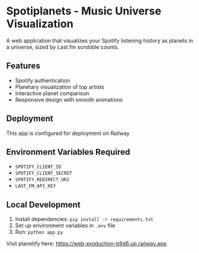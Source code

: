 # Spotiplanets - Music Universe Visualization

A web application that visualizes your Spotify listening history as planets in a universe, sized by Last.fm scrobble counts.

## Features
- Spotify authentication
- Planetary visualization of top artists
- Interactive planet comparison
- Responsive design with smooth animations

## Deployment
This app is configured for deployment on Railway 

## Environment Variables Required
- `SPOTIFY_CLIENT_ID`
- `SPOTIFY_CLIENT_SECRET` 
- `SPOTIFY_REDIRECT_URI`
- `LAST_FM_API_KEY`

## Local Development
1. Install dependencies: `pip install -r requirements.txt`
2. Set up environment variables in `.env` file
3. Run: `python app.py`

Visit planetify here: https://web-production-b9d6.up.railway.app
